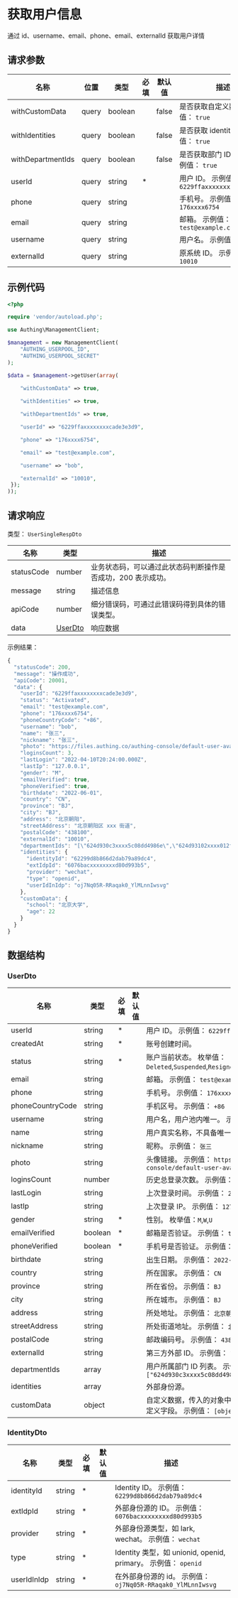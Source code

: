 # 获取用户信息

<!--
  警告⚠️：
  不要直接修改该文档，
  https://github.com/Authing/authing-docs-factory
  使用该项目进行生成
-->

通过 id、username、email、phone、email、externalId 获取用户详情

## 请求参数

| 名称 | 位置 | 类型 | 必填 | 默认值 | 描述 |
| ---- | --- | ---- | ---- | ---- | ---- |
| withCustomData | query | boolean  |  | false | 是否获取自定义数据。 示例值： `true` |
| withIdentities | query | boolean  |  | false | 是否获取 identities。 示例值： `true` |
| withDepartmentIds | query | boolean  |  | false | 是否获取部门 ID 列表。 示例值： `true` |
| userId | query | string  | \* |  | 用户 ID。 示例值： `6229ffaxxxxxxxxcade3e3d9` |
| phone | query | string  |  |  | 手机号。 示例值： `176xxxx6754` |
| email | query | string  |  |  | 邮箱。 示例值： `test@example.com` |
| username | query | string  |  |  | 用户名。 示例值： `bob` |
| externalId | query | string  |  |  | 原系统 ID。 示例值： `10010` |


## 示例代码

```php
<?php

require 'vendor/autoload.php';

use Authing\ManagementClient;

$management = new ManagementClient(
    "AUTHING_USERPOOL_ID",
    "AUTHING_USERPOOL_SECRET"
);

$data = $management->getUser(array(
  
    "withCustomData" => true,

    "withIdentities" => true,

    "withDepartmentIds" => true,

    "userId" => "6229ffaxxxxxxxxcade3e3d9",

    "phone" => "176xxxx6754",

    "email" => "test@example.com",

    "username" => "bob",

    "externalId" => "10010",
 });
));
```


## 请求响应

类型： `UserSingleRespDto`

| 名称 | 类型 | 描述 |
| ---- | ---- | ---- |
| statusCode | number | 业务状态码，可以通过此状态码判断操作是否成功，200 表示成功。 |
| message | string | 描述信息 |
| apiCode | number | 细分错误码，可通过此错误码得到具体的错误类型。 |
| data | <a href="#UserDto">UserDto</a> | 响应数据 |



示例结果：

```js
{
  "statusCode": 200,
  "message": "操作成功",
  "apiCode": 20001,
  "data": {
    "userId": "6229ffaxxxxxxxxcade3e3d9",
    "status": "Activated",
    "email": "test@example.com",
    "phone": "176xxxx6754",
    "phoneCountryCode": "+86",
    "username": "bob",
    "name": "张三",
    "nickname": "张三",
    "photo": "https://files.authing.co/authing-console/default-user-avatar.png",
    "loginsCount": 3,
    "lastLogin": "2022-04-10T20:24:00.000Z",
    "lastIp": "127.0.0.1",
    "gender": "M",
    "emailVerified": true,
    "phoneVerified": true,
    "birthdate": "2022-06-01",
    "country": "CN",
    "province": "BJ",
    "city": "BJ",
    "address": "北京朝阳",
    "streetAddress": "北京朝阳区 xxx 街道",
    "postalCode": "438100",
    "externalId": "10010",
    "departmentIds": "[\"624d930c3xxxx5c08dd4986e\",\"624d93102xxxx012f33cd2fe\"]",
    "identities": {
      "identityId": "62299d8b866d2dab79a89dc4",
      "extIdpId": "6076bacxxxxxxxxd80d993b5",
      "provider": "wechat",
      "type": "openid",
      "userIdInIdp": "oj7Nq05R-RRaqak0_YlMLnnIwsvg"
    },
    "customData": {
      "school": "北京大学",
      "age": 22
    }
  }
}
```

## 数据结构


### <a id="UserDto"></a> UserDto

| 名称 | 类型 | 必填 |默认值| 描述 |
| ---- |  ---- | ---- | --- | ---- |
| userId | string | \* |  | 用户 ID。 示例值： `6229ffaxxxxxxxxcade3e3d9`  |
  | createdAt | string | \* |  | 账号创建时间。   |
  | status | string | \* |  | 账户当前状态。 枚举值：`Deleted`,`Suspended`,`Resigned`,`Activated`,`Archived`  |
  | email | string |  |  | 邮箱。 示例值： `test@example.com`  |
  | phone | string |  |  | 手机号。 示例值： `176xxxx6754`  |
  | phoneCountryCode | string |  |  | 手机区号。 示例值： `+86`  |
  | username | string |  |  | 用户名，用户池内唯一。 示例值： `bob`  |
  | name | string |  |  | 用户真实名称，不具备唯一性。 示例值： `张三`  |
  | nickname | string |  |  | 昵称。 示例值： `张三`  |
  | photo | string |  |  | 头像链接。 示例值： `https://files.authing.co/authing-console/default-user-avatar.png`  |
  | loginsCount | number |  |  | 历史总登录次数。 示例值： `3`  |
  | lastLogin | string |  |  | 上次登录时间。 示例值： `2022-04-10T20:24:00.000Z`  |
  | lastIp | string |  |  | 上次登录 IP。 示例值： `127.0.0.1`  |
  | gender | string | \* |  | 性别。 枚举值：`M`,`W`,`U`  |
  | emailVerified | boolean | \* |  | 邮箱是否验证。 示例值： `true`  |
  | phoneVerified | boolean | \* |  | 手机号是否验证。 示例值： `true`  |
  | birthdate | string |  |  | 出生日期。 示例值： `2022-06-01`  |
  | country | string |  |  | 所在国家。 示例值： `CN`  |
  | province | string |  |  | 所在省份。 示例值： `BJ`  |
  | city | string |  |  | 所在城市。 示例值： `BJ`  |
  | address | string |  |  | 所处地址。 示例值： `北京朝阳`  |
  | streetAddress | string |  |  | 所处街道地址。 示例值： `北京朝阳区 xxx 街道`  |
  | postalCode | string |  |  | 邮政编码号。 示例值： `438100`  |
  | externalId | string |  |  | 第三方外部 ID。 示例值： `10010`  |
  | departmentIds | array |  |  | 用户所属部门 ID 列表。 示例值： `["624d930c3xxxx5c08dd4986e","624d93102xxxx012f33cd2fe"]`  |
  | identities | array |  |  | 外部身份源。   |
  | customData | object |  |  | 自定义数据，传入的对象中的 key 必须先在用户池定义相关自定义字段。 示例值： `[object Object]`  |
  

### <a id="IdentityDto"></a> IdentityDto

| 名称 | 类型 | 必填 |默认值| 描述 |
| ---- |  ---- | ---- | --- | ---- |
| identityId | string | \* |  | Identity ID。 示例值： `62299d8b866d2dab79a89dc4`  |
  | extIdpId | string | \* |  | 外部身份源的 ID。 示例值： `6076bacxxxxxxxxd80d993b5`  |
  | provider | string | \* |  | 外部身份源类型，如 lark, wechat。 示例值： `wechat`  |
  | type | string | \* |  | Identity 类型，如 unionid, openid, primary。 示例值： `openid`  |
  | userIdInIdp | string | \* |  | 在外部身份源的 id。 示例值： `oj7Nq05R-RRaqak0_YlMLnnIwsvg`  |
  

